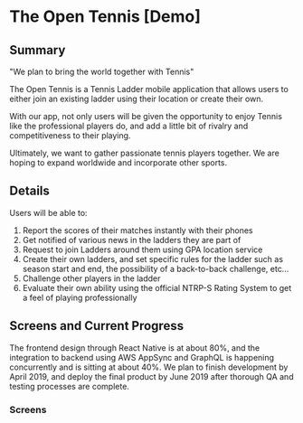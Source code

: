 # The Open Tennis [Demo]

## Summary
"We plan to bring the world together with Tennis"

The Open Tennis is a Tennis Ladder mobile application that allows users to either join an existing ladder using their location or create their own.

With our app, not only users will be given the opportunity to enjoy Tennis like the professional players do, and add a little bit of rivalry and competitiveness to their playing. 

Ultimately, we want to gather passionate tennis players together. We are hoping to expand worldwide and incorporate other sports.

## Details

Users will be able to:

1. Report the scores of their matches instantly with their phones
2. Get notified of various news in the ladders they are part of
3. Request to join Ladders around them using GPA location service
4. Create their own ladders, and set specific rules for the ladder such as season start and end, the possibility of a back-to-back challenge, etc...
5. Challenge other players in the ladder
6. Evaluate their own ability using the official NTRP-S Rating System to get a feel of playing professionally

## Screens and Current Progress
The frontend design through React Native is at about 80%, and the integration to backend using AWS AppSync and GraphQL is happening concurrently and is sitting at about 40%. We plan to finish development by April 2019, and deploy the final product by June 2019 after thorough QA and testing processes are complete.

### Screens




